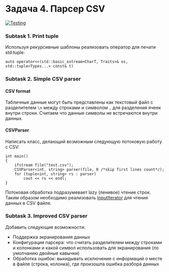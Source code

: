 # Задача 4. Парсер CSV

[![Testing](https://github.com/ptrvsrg/CSV-parser/actions/workflows/cmake.yml/badge.svg)](https://github.com/ptrvsrg/CSV-parser/actions/workflows/cmake.yml)

### Subtask 1. Print tuple
Используя рекурсивные шаблоны реализовать оператор для печати std:tuple:

    auto operator<<(std::basic_ostream<CharT, Traits>& os, std::tuple<Types...> const& t)


### Subtask 2. Simple CSV parser
#### CSV format
Табличные данные могут быть представлены как текстовый файл с разделителем `\n` между строками и символом `,` для разделения ячеек внутри строки. Считаем что данные символы не встречаются внутри данных.

#### CSVParser
Написать класс, делающий возможным следующую потоковую работу с CSV:

    int main()
    {
        ifstream file("test.csv");
        CSVParser<int, string> parser(file, 0 /*skip first lines count*/);
        for (tuple<int, string> rs : parser)
            cout << rs << endl;
    }

Потоковая обработка подразумевает lazy (ленивое) чтение строк. Таким образом необходимо реализовать [InputIterator](http://en.cppreference.com/w/cpp/concept/InputIterator) для чтения данных в CSV файле.

### Subtask 3. Improved CSV parser
Добавить следующие возможности:
+ Поддержка экранирования данных
+ Конфигурация парсера: что считать разделителем между строками и колонками и какой символ использовать для экранирования (по умолчанию двойные кавычки)
+ Обработка ошибок: выкидывать исключение с информаций о месте в файле (строка, колонка), где произошла ошибка разбора данных
